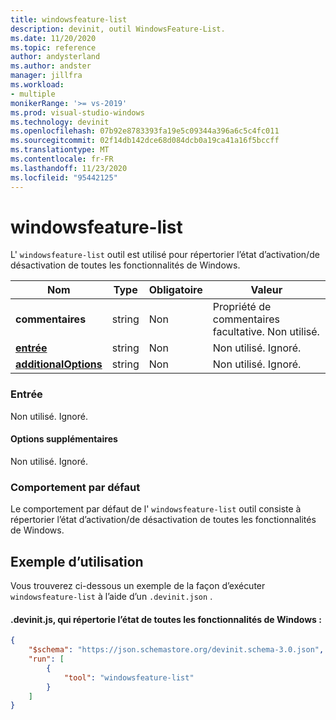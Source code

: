 ```yaml
---
title: windowsfeature-list
description: devinit, outil WindowsFeature-List.
ms.date: 11/20/2020
ms.topic: reference
author: andysterland
ms.author: andster
manager: jillfra
ms.workload:
- multiple
monikerRange: '>= vs-2019'
ms.prod: visual-studio-windows
ms.technology: devinit
ms.openlocfilehash: 07b92e8783393fa19e5c09344a396a6c5c4fc011
ms.sourcegitcommit: 02f14db142dce68d084dcb0a19ca41a16f5bccff
ms.translationtype: MT
ms.contentlocale: fr-FR
ms.lasthandoff: 11/23/2020
ms.locfileid: "95442125"
---
```

# <a name="windowsfeature-list"></a>windowsfeature-list

L' `windowsfeature-list` outil est utilisé pour répertorier l’état d’activation/de désactivation de toutes les fonctionnalités de Windows.

| Nom                                             | Type   | Obligatoire | Valeur                                      |
|--------------------------------------------------|--------|----------|--------------------------------------------|
| **commentaires**                                     | string | Non       | Propriété de commentaires facultative. Non utilisé.      |
| [**entrée**](#input)                              | string | Non       | Non utilisé. Ignoré.                         |
| [**additionalOptions**](#additional-options)     | string | Non       | Non utilisé. Ignoré.                         |

### <a name="input"></a>Entrée

Non utilisé. Ignoré.

#### <a name="additional-options"></a>Options supplémentaires

Non utilisé. Ignoré.

### <a name="default-behavior"></a>Comportement par défaut

Le comportement par défaut de l' `windowsfeature-list` outil consiste à répertorier l’état d’activation/de désactivation de toutes les fonctionnalités de Windows.

## <a name="example-usage"></a>Exemple d’utilisation
Vous trouverez ci-dessous un exemple de la façon d’exécuter `windowsfeature-list` à l’aide d’un `.devinit.json` .

#### <a name="devinitjson-that-will-list-the-state-of-all-windows-features"></a>.devinit.js, qui répertorie l’état de toutes les fonctionnalités de Windows :
```json
{
    "$schema": "https://json.schemastore.org/devinit.schema-3.0.json",
    "run": [
        {
            "tool": "windowsfeature-list"
        }
    ]
}
```

